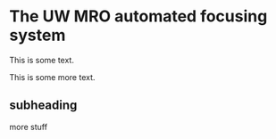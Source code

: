 # The UW MRO automated focusing system

This is some text.

This is some more text.

## subheading

more stuff
